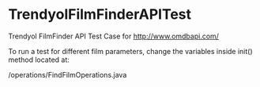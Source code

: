 # TrendyolFilmFinderAPITest
Trendyol FilmFinder API Test Case for
http://www.omdbapi.com/


To run a test for different film parameters, change the variables inside init() method located at:

/operations/FindFilmOperations.java 
